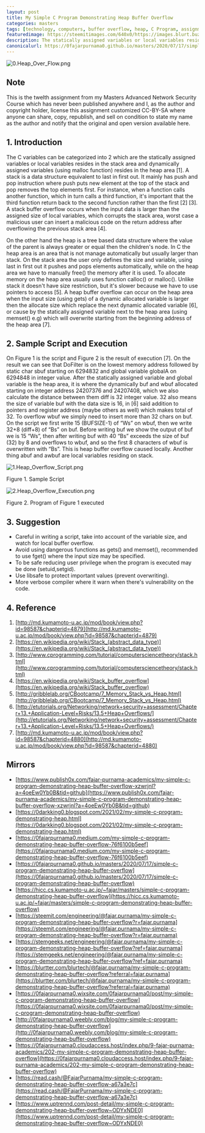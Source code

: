 ```yaml
---
layout: post
title: My Simple C Program Demonstrating Heap Buffer Overflow
categories: masters
tags: [technology, computers, buffer overflow, heap, C Program, assignment]
featuredimage: https://steemitimages.com/640x0/https://images.blurt.buzz/DQmNz53WvQ28ocB2E4Nc9DcRi6mSx1EZ8BNNMesWvBBh4qc/0.Heap_Over_Flow.png
description: The statically assigned variables or local variables resides in the stack area and dynamically assigned variables resides in the heap area.
canonicalurl: https://0fajarpurnama0.github.io/masters/2020/07/17/simple-c-program-demonstrating-heap-buffer-overflow
---
```

![0.Heap_Over_Flow.png](https://steemitimages.com/640x0/https://images.blurt.buzz/DQmNz53WvQ28ocB2E4Nc9DcRi6mSx1EZ8BNNMesWvBBh4qc/0.Heap_Over_Flow.png)


## Note

This is the twelth assignment from my Masters Advanced Network Security Course which has never been published anywhere and I, as the author and copyright holder, license this assignment customized CC-BY-SA where anyone can share, copy, republish, and sell on condition to state my name as the author and notify that the original and open version available here.

## 1\. Introduction

The C variables can be categorized into 2 which are the statically assigned variables or local variables resides in the stack area and dynamically assigned variables (using malloc function) resides in the heap area [1]. A stack is a data structure equivalent to last in first out. It mainly has push and pop instruction where push puts new element at the top of the stack and pop removes the top elements first. For instance, when a function calls another function, which in turn calls a third function, it's important that the third function return back to the second function rather than the first [2] [3]. A stack buffer overflow occurs when the input data is larger than the assigned size of local variables, which corrupts the stack area, worst case a malicious user can insert a malicious code on the return address after overflowing the previous stack area [4].

On the other hand the heap is a tree based data structure where the value of the parent is always greater or equal then the children's node. In C the heap area is an area that is not manage automatically but usually larger than stack. On the stack area the user only defines the size and variable, using last in first out it pushes and pops elements automatically, while on the heap area we have to manually free() the memory after it is used. To allocate memory on the heap area usually uses function calloc() or malloc(). Unlike stack it doesn't have size restriction, but it's slower because we have to use pointers to access [5]. A heap buffer overflow can occur on the heap area when the input size (using gets) of a dynamic allocated variable is larger then the allocate size which replace the next dynamic allocated variable [6], or cause by the statically assigned variable next to the heap area (using memset() e.g) which will overwrite starting from the beginning address of the heap area [7].

## 2\. Sample Script and Execution

On Figure 1 is the script and Figure 2 is the result of execution [7]. On the result we can see that DoFilter is on the lowest memory address followed by static char sbuf starting on 6294832 and global variable globalA on 6294848 in integer value. After the statically assigned variable and global variable is the heap area, it is where the dynamically buf and wbuf allocated starting on integer address 24207376 and 24207408, which we also calculate the distance between them diff is 32 integer value. 32 also means the size of variable buf with the data size is 16, in [6] said addition to pointers and register address (maybe others as well) which makes total of 32\. To overflow wbuf we simply need to insert more than 32 chars on buf. On the script we first write 15 (BUFSIZE-1) of “Ws” on wbuf, then we write 32+8 (diff+8) of “Bs” on buf. Before writing buf we show the output of buf we is 15 “Ws”, then after writing buf with 40 “Bs” exceeds the size of buf (32) by 8 and overflows to wbuf, and so the first 8 characters of wbuf is overwritten with “Bs”. This is heap buffer overflow caused locally. Another thing abuf and awbuf are local variables residing on stack.

![1.Heap_Overflow_Script.png](https://steemitimages.com/640x0/https://images.blurt.buzz/DQmcErmGHfL9EEzVSd312FbmRenZL5wndNjngAgFdEjvZNs/1.Heap_Overflow_Script.png)

Figure 1\. Sample Script

![2.Heap_Overflow_Execution.png](https://steemitimages.com/640x0/https://images.blurt.buzz/DQmPgWXyxCLBEcTqpXpteX5ZRa5BLhBBMNAJradcPAgxysW/2.Heap_Overflow_Execution.png)

Figure 2\. Program of Figure 1 executed



## 3\. Suggestion

*   Careful in writing a script, take into account of the variable size, and watch for local buffer overflow.
*   Avoid using dangerous functions as gets() and memset(), recommended to use fget() where the input size may be specified.
*   To be safe reducing user privilege when the program is executed may be done (setuid,setgid).
*   Use libsafe to protect important values (prevent overwriting).
*   More verbose compiler where it warn when there's vulnerability on the code.

## 4\. Reference

1.  [http://md.kumamoto-u.ac.jp/mod/book/view.php?id=98587&chapterid=4879](http://md.kumamoto-u.ac.jp/mod/book/view.php?id=98587&chapterid=4879)
2.  [https://en.wikipedia.org/wiki/Stack_(abstract_data_type)](https://en.wikipedia.org/wiki/Stack_(abstract_data_type))
3.  [http://www.cprogramming.com/tutorial/computersciencetheory/stack.html](http://www.cprogramming.com/tutorial/computersciencetheory/stack.html)
4.  [https://en.wikipedia.org/wiki/Stack_buffer_overflow](https://en.wikipedia.org/wiki/Stack_buffer_overflow)
5.  [http://gribblelab.org/CBootcamp/7_Memory_Stack_vs_Heap.html](http://gribblelab.org/CBootcamp/7_Memory_Stack_vs_Heap.html)
6.  [http://etutorials.org/Networking/network+security+assessment/Chapter+13.+Application-Level+Risks/13.5+Heap+Overflows/](http://etutorials.org/Networking/network+security+assessment/Chapter+13.+Application-Level+Risks/13.5+Heap+Overflows/)
7.  [http://md.kumamoto-u.ac.jp/mod/book/view.php?id=98587&chapterid=4880](http://md.kumamoto-u.ac.jp/mod/book/view.php?id=98587&chapterid=4880)

## Mirrors

*   [https://www.publish0x.com/fajar-purnama-academics/my-simple-c-program-demonstrating-heap-buffer-overflow-xzwrjnl?a=4oeEw0Yb0B&tid=github](https://www.publish0x.com/fajar-purnama-academics/my-simple-c-program-demonstrating-heap-buffer-overflow-xzwrjnl?a=4oeEw0Yb0B&tid=github)
*   [https://0darkking0.blogspot.com/2021/02/my-simple-c-program-demonstrating-heap.html](https://0darkking0.blogspot.com/2021/02/my-simple-c-program-demonstrating-heap.html)
*   [https://0fajarpurnama0.medium.com/my-simple-c-program-demonstrating-heap-buffer-overflow-76f6100b5eef](https://0fajarpurnama0.medium.com/my-simple-c-program-demonstrating-heap-buffer-overflow-76f6100b5eef)
*   [https://0fajarpurnama0.github.io/masters/2020/07/17/simple-c-program-demonstrating-heap-buffer-overflow](https://0fajarpurnama0.github.io/masters/2020/07/17/simple-c-program-demonstrating-heap-buffer-overflow)
*   [https://hicc.cs.kumamoto-u.ac.jp/~fajar/masters/simple-c-program-demonstrating-heap-buffer-overflow](https://hicc.cs.kumamoto-u.ac.jp/~fajar/masters/simple-c-program-demonstrating-heap-buffer-overflow)
*   [https://steemit.com/engineering/@fajar.purnama/my-simple-c-program-demonstrating-heap-buffer-overflow?r=fajar.purnama](https://steemit.com/engineering/@fajar.purnama/my-simple-c-program-demonstrating-heap-buffer-overflow?r=fajar.purnama)
*   [https://stemgeeks.net/engineering/@fajar.purnama/my-simple-c-program-demonstrating-heap-buffer-overflow?ref=fajar.purnama](https://stemgeeks.net/engineering/@fajar.purnama/my-simple-c-program-demonstrating-heap-buffer-overflow?ref=fajar.purnama)
*   [https://blurtter.com/blurtech/@fajar.purnama/my-simple-c-program-demonstrating-heap-buffer-overflow?referral=fajar.purnama](https://blurtter.com/blurtech/@fajar.purnama/my-simple-c-program-demonstrating-heap-buffer-overflow?referral=fajar.purnama)
*   [https://0fajarpurnama0.wixsite.com/0fajarpurnama0/post/my-simple-c-program-demonstrating-heap-buffer-overflow](https://0fajarpurnama0.wixsite.com/0fajarpurnama0/post/my-simple-c-program-demonstrating-heap-buffer-overflow)
*   [http://0fajarpurnama0.weebly.com/blog/my-simple-c-program-demonstrating-heap-buffer-overflow](http://0fajarpurnama0.weebly.com/blog/my-simple-c-program-demonstrating-heap-buffer-overflow)
*   [https://0fajarpurnama0.cloudaccess.host/index.php/9-fajar-purnama-academics/202-my-simple-c-program-demonstrating-heap-buffer-overflow](https://0fajarpurnama0.cloudaccess.host/index.php/9-fajar-purnama-academics/202-my-simple-c-program-demonstrating-heap-buffer-overflow)
*   [https://read.cash/@FajarPurnama/my-simple-c-program-demonstrating-heap-buffer-overflow-a67a3e7c](https://read.cash/@FajarPurnama/my-simple-c-program-demonstrating-heap-buffer-overflow-a67a3e7c)
*   [https://www.uptrennd.com/post-detail/my-simple-c-program-demonstrating-heap-buffer-overflow~ODYxNDE0](https://www.uptrennd.com/post-detail/my-simple-c-program-demonstrating-heap-buffer-overflow~ODYxNDE0)